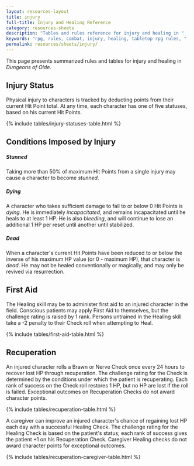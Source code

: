 ```yaml
---
layout: resources-layout
title: injury
full-title: Injury and Healing Reference
category: resources-sheets
description: "Tables and rules reference for injury and healing in "
keywords: "rpg, rules, combat, injury, healing, tabletop rpg rules, "
permalink: resources/sheets/injury/
---
```


<p>This page presents summarized rules and tables for injury and healing in <em>Dungeons of Olde</em>.</p>

<h2>Injury Status</h2>
<p>Physical injury to characters is tracked by deducting points from their current Hit Point total. At any time, each character has one of five statuses, based on his current Hit Points.</p>

{% include tables/injury-statuses-table.html %}

<h2>Conditions Imposed by Injury</h2>

<h5>Stunned</h5>
<p>Taking more than 50% of maximum Hit Points from a single injury may cause a character to become <em>stunned</em>.

<h5>Dying</h5>
<p>A character who takes sufficient damage to fall to or below 0 Hit Points is <em>dying</em>. He is immediately <em>incapacitated</em>, and remains incapacitated until he heals to at least 1 HP. He is also <em>bleeding</em>, and will continue to lose an additional 1 HP per reset until another until stabilized.</p>

<h5>Dead</h5>
<p>When a character's current Hit Points have been reduced to or below the inverse of his maximum HP value (or 0 - maximum HP), that character is <em>dead</em>. He may not be healed conventionally or magically, and may only be revived via resurrection.</p>

<h2>First Aid</h2>
<p>The Healing skill may be to administer first aid to an injured character in the field. Conscious patients may apply First Aid to themselves, but the challenge rating is raised by 1 rank. Persons untrained in the Healing skill take a -2 penalty to their Check roll when attempting to Heal.</p>

{% include tables/first-aid-table.html %}

<h2 class="new-page">Recuperation</h2>
<p>An injured character rolls a Brawn or Nerve Check once every 24 hours to recover lost HP through recuperation. The challenge rating for the Check is determined by the conditions under which the patient is recuperating. Each rank of success on the Check roll restores 1 HP, but no HP are lost if the roll is failed. Exceptional outcomes on Recuperation Checks do not award character points.</p>

{% include tables/recuperation-table.html %}

<p>A caregiver can improve an injured character's chance of regaining lost HP each day with a successful Healing Check. The challenge rating for the Healing Check is based on the patient's status; each rank of success gives the patient +1 on his Recuperation Check. Caregiver Healing checks do not award character points for exceptional outcomes.</p>

{% include tables/recuperation-caregiver-table.html %}